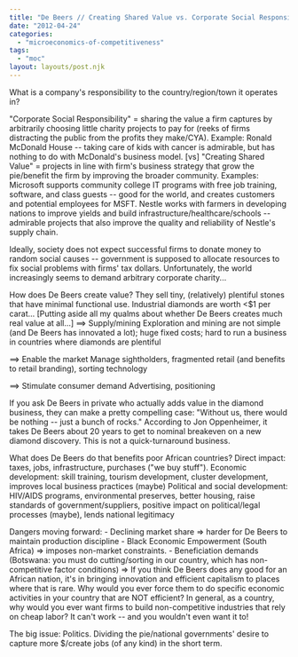 ```yaml
---
title: "De Beers // Creating Shared Value vs. Corporate Social Responsibility (MOC, Monday, Week 13)"
date: "2012-04-24"
categories: 
  - "microeconomics-of-competitiveness"
tags: 
  - "moc"
layout: layouts/post.njk
---
```


What is a company's responsibility to the country/region/town it operates in?

"Corporate Social Responsibility" = sharing the value a firm captures by arbitrarily choosing little charity projects to pay for (reeks of firms distracting the public from the profits they make/CYA). Example: Ronald McDonald House -- taking care of kids with cancer is admirable, but has nothing to do with McDonald's business model. \[vs\] "Creating Shared Value" = projects in line with firm's business strategy that grow the pie/benefit the firm by improving the broader community. Examples: Microsoft supports community college IT programs with free job training, software, and class guests -- good for the world, and creates customers and potential employees for MSFT. Nestle works with farmers in developing nations to improve yields and build infrastructure/healthcare/schools -- admirable projects that also improve the quality and reliability of Nestle's supply chain.

Ideally, society does not expect successful firms to donate money to random social causes -- government is supposed to allocate resources to fix social problems with firms' tax dollars. Unfortunately, the world increasingly seems to demand arbitrary corporate charity...

How does De Beers create value? They sell tiny, (relatively) plentiful stones that have minimal functional use. Industrial diamonds are worth <$1 per carat... \[Putting aside all my qualms about whether De Beers creates much real value at all...\] ==> Supply/mining Exploration and mining are not simple (and De Beers has innovated a lot); huge fixed costs; hard to run a business in countries where diamonds are plentiful

\==> Enable the market Manage sightholders, fragmented retail (and benefits to retail branding), sorting technology

\==> Stimulate consumer demand Advertising, positioning

If you ask De Beers in private who actually adds value in the diamond business, they can make a pretty compelling case: "Without us, there would be nothing -- just a bunch of rocks." According to Jon Oppenheimer, it takes De Beers about 20 years to get to nominal breakeven on a new diamond discovery. This is not a quick-turnaround business.

What does De Beers do that benefits poor African countries? Direct impact: taxes, jobs, infrastructure, purchases ("we buy stuff"). Economic development: skill training, tourism development, cluster development, improves local business practices (maybe) Political and social development: HIV/AIDS programs, environmental preserves, better housing, raise standards of government/suppliers, positive impact on political/legal processes (maybe), lends national legitimacy

Dangers moving forward: - Declining market share => harder for De Beers to maintain production discipline - Black Economic Empowerment (South Africa) => imposes non-market constraints. - Beneficiation demands (Botswana: you must do cutting/sorting in our country, which has non-competitive factor conditions) => If you think De Beers does any good for an African nation, it's in bringing innovation and efficient capitalism to places where that is rare. Why would you ever force them to do specific economic activities in your country that are NOT efficient? In general, as a country, why would you ever want firms to build non-competitive industries that rely on cheap labor? It can't work -- and you wouldn't even want it to!

The big issue: Politics. Dividing the pie/national governments' desire to capture more $/create jobs (of any kind) in the short term.
